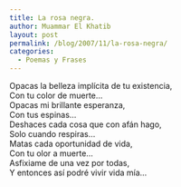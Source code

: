 ```yaml
---
title: La rosa negra.
author: Muammar El Khatib
layout: post
permalink: /blog/2007/11/la-rosa-negra/
categories:
  - Poemas y Frases
---
```

Opacas la belleza implícita de tu existencia,  
Con tu color de muerte&#8230;  
Opacas mi brillante esperanza,  
Con tus espinas&#8230;  
Deshaces cada cosa que con afán hago,  
Solo cuando respiras&#8230;  
Matas cada oportunidad de vida,  
Con tu olor a muerte&#8230;  
Asfixiame de una vez por todas,  
Y entonces así podré vivir vida mía&#8230;